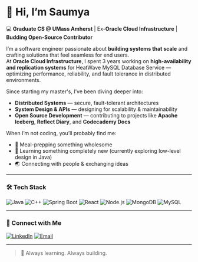# 👋 Hi, I’m Saumya  

💻 **Graduate CS @ UMass Amherst** | Ex-**Oracle Cloud Infrastructure** | **Budding Open-Source Contributor**  

I’m a software engineer passionate about **building systems that scale** and crafting solutions that feel seamless for end users.  
At **Oracle Cloud Infrastructure**, I spent 3 years working on **high-availability and replication systems** for HeatWave MySQL Database Service — optimizing performance, reliability, and fault tolerance in distributed environments.  

Since starting my master's, I’ve been diving deeper into:  
- **Distributed Systems** — secure, fault-tolerant architectures  
- **System Design & APIs** — designing for scalability & maintainability  
- **Open Source Development** — contributing to projects like **Apache Iceberg**, **Reflect Diary**, and **Codecademy Docs**  

When I’m not coding, you’ll probably find me:  
- 🍳 Meal-prepping something wholesome  
- 🌱 Learning something completely new (currently exploring low-level design in Java)  
- 🌏 Connecting with people & exchanging ideas  

---

### 🛠 Tech Stack  
![Java](https://img.shields.io/badge/Java-%23ED8B00.svg?style=for-the-badge&logo=openjdk&logoColor=white) ![C++](https://img.shields.io/badge/C++-%2300599C.svg?style=for-the-badge&logo=cplusplus&logoColor=white) ![Spring Boot](https://img.shields.io/badge/Spring_Boot-%236DB33F.svg?style=for-the-badge&logo=springboot&logoColor=white) ![React](https://img.shields.io/badge/React-%2361DAFB.svg?style=for-the-badge&logo=react&logoColor=black) ![Node.js](https://img.shields.io/badge/Node.js-%23339933.svg?style=for-the-badge&logo=node.js&logoColor=white) ![MongoDB](https://img.shields.io/badge/MongoDB-%2347A248.svg?style=for-the-badge&logo=mongodb&logoColor=white) ![MySQL](https://img.shields.io/badge/MySQL-%2300f.svg?style=for-the-badge&logo=mysql&logoColor=white)  

---

### 🌱 Connect with Me  
[![LinkedIn](https://img.shields.io/badge/LinkedIn-%230077B5.svg?style=for-the-badge&logo=linkedin&logoColor=white)](https://linkedin.com/in/saumyapandey98) [![Email](https://img.shields.io/badge/Email-D14836?style=for-the-badge&logo=gmail&logoColor=white)](mailto:saumyapandeycse98@gmail.com)  

---

> 🚀 Always learning. Always building.
